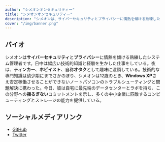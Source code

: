 ```yaml
---
author: "シメオンオンセキュリティー"
title: "シメオンオンセキュリティー"
description: "シメオンは、サイバーセキュリティとプライバシーに情熱を傾ける熟練したシステム管理者です。日中は、幅広い技術的知識と経験を生かした仕事をしています。夜間は、趣味の機械いじりに没頭し、自他共に認めるオタクである。シメオンの技術的な専門知識の歴史は幼少期にさかのぼり、12歳のときにウィンドウズXPさえ安定稼動できないノートパソコンのトラブルシューティングと問題解決からスタートした。今日、彼は自宅に最先端のデータセンターとラボを持ち、この分野への揺るぎないコミットメントを示し、多くの中小企業に匹敵するコンピューティングとストレージの能力を提供している。"
cover: "/img/banner.png"
---
```


## バイオ
シメオンは**サイバーセキュリティ**と**プライバシー**に情熱を傾ける熟練したシステム管理者です。日中は幅広い技術的知識と経験を生かした仕事をしている。夜は、**ティンカー**、**ホビイスト**、自称**オタク**として趣味に没頭している。技術的な専門知識は幼少期にまでさかのぼり、シメオンは12歳のとき、**Windows XP**さえ安定稼働させることができないノートパソコンのトラブルシューティングと問題解決に携わった。今日、彼は自宅に最先端のデータセンターとラボを持ち、この分野への**揺るぎない**コミットメントを示し、多くの中小企業に匹敵するコンピューティングとストレージの能力を提供している。

## ソーシャルメディアリンク
- [GitHub](https://github.com/simeononsecurity)
- [Twitter](https://twitter.com/SimeonSecurity)